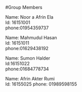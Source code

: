 #Group Members

Name: Noor a Afrin Ela  
Id: 16151001  
phone:01954359737

Name: Mahmudul Hasan  
Id: 16151011   
phone:01629438192

Name: Sumon Halder  
Id:16151022  
phone:01684778734

Name: Afrin Akter Rumi  
Id: 16155025 
phone: 01989598155
